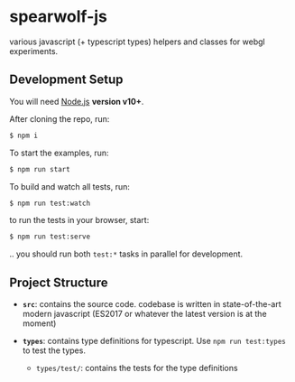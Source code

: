 # spearwolf-js
various javascript (+ typescript types) helpers and classes for webgl experiments.

## Development Setup

You will need [Node.js]() **version v10+**.

After cloning the repo, run:

```sh
$ npm i
```

To start the examples, run:

```sh
$ npm run start
```

To build and watch all tests, run:

```sh
$ npm run test:watch
```

to run the tests in your browser, start:

```sh
$ npm run test:serve
```

.. you should run both `test:*` tasks in parallel for development.

## Project Structure

- __`src`__: contains the source code. codebase is written in state-of-the-art modern javascript (ES2017 or whatever the latest version is at the moment)

- __`types`__: contains type definitions for typescript. Use `npm run test:types` to test the types.

  - `types/test/`: contains the tests for the type definitions


